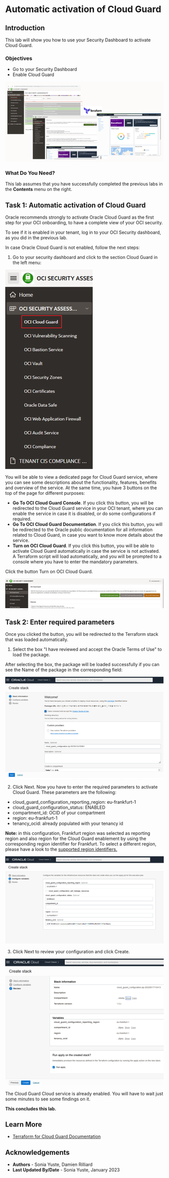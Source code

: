 # Automatic activation of Cloud Guard

## Introduction
This lab will show you how to use your Security Dashboard to activate Cloud Guard.

### Objectives
* Go to your Security Dashboard
* Enable Cloud Guard

 ![](./images/diagram.png "Diagram")

### What Do You Need?
This lab assumes that you have successfully completed the previous labs in the **Contents** menu on the right.

## Task 1: Automatic activation of Cloud Guard
Oracle recommends strongly to activate Oracle Cloud Guard as the first step for your OCI onboarding, to have a complete view of your OCI security.

To see if it is enabled in your tenant, log in to your OCI Security dashboard, as you did in the previous lab.  

In case Oracle Cloud Guard is not enabled, follow the next steps:

1. Go to your security dashboard and click to the section Cloud Guard in the left menu:

  ![](./images/select-cloud-guard.png "Click Cloud Guard section")

  You will be able to view a dedicated page for Cloud Guard service, where you can see some descriptions about the functionality, features, benefits and overview of the service. At the same time, you have 3 buttons on the top of the page for different purposes:

  * **Go To OCI Cloud Guard Console**. If you click this button, you will be redirected to the Cloud Guard service in your OCI tenant, where you can enable the service in case it is disabled, or do some configurations if required.
  * **Go To OCI Cloud Guard Documentation**. If you click this button, you will be redirected to the Oracle public documentation for all information related to Cloud Guard, in case you want to know more details about the service.
  * **Turn on OCI Cloud Guard**. If you click this button, you will be able to activate Cloud Guard automatically in case the service is not activated. A Terraform script will load automatically, and you will be prompted to a console where you have to enter the mandatory parameters.

Click the button Turn on OCI Cloud Guard.

![](./images/turn-on.png "Turn on Cloud Guard")

## Task 2: Enter required parameters

Once you clicked the button, you will be redirected to the Terraform stack that was loaded automatically. 

1. Select the box "I have reviewed and accept the Oracle Terms of Use" to load the package.

  After selecting the box, the package will be loaded successfully if you can see the Name of the package in the corresponding field:

  ![](./images/terraform-script.png "Terraform stack loaded")

2. Click Next. Now you have to enter the required parameters to activate Cloud Guard. These parameters are the following:

* cloud\_guard\_configuration\_reporting\_region: eu-frankfurt-1
* cloud\_guard\_configuration\_status: ENABLED
* compartment\_id: OCID of your compartment
* region: eu-frankfurt-1
* tenancy\_ocid: already populated with your tenancy id

**Note:** in this configuration, Frankfurt region was selected as reporting region and also region for the Cloud Guard enablement by using the corresponding region identifier for Frankfurt. To select a different region, please have a look to the [supported region identifiers.](https://docs.oracle.com/en-us/iaas/Content/General/Concepts/regions.htm)

  ![](./images/cloud-guard-config.png "Cloud Guard configuration")

3. Click Next to review your configuration and click Create. 

  ![](./images/create.png "Create")

The Cloud Guard Cloud service is already enabled. You will have to wait just some minutes to see some findings on it.

**This concludes this lab.**

## Learn More
* [Terraform for Cloud Guard Documentation](https://registry.terraform.io/providers/oracle/oci/latest/docs/resources/cloud_guard_cloud_guard_configuration)


## Acknowledgements
* **Authors** - Sonia Yuste, Damien Rilliard
* **Last Updated By/Date** - Sonia Yuste, January 2023
